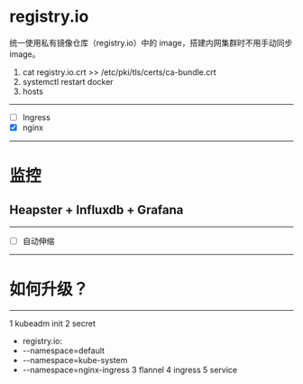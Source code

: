 
# registry.io
统一使用私有镜像仓库（registry.io）中的 image，搭建内网集群时不用手动同步 image。

1. cat registry.io.crt >> /etc/pki/tls/certs/ca-bundle.crt
1. systemctl restart docker 
1. hosts


---

- [ ] Ingress
 - [x] nginx

---

# 监控

## Heapster + Influxdb + Grafana

---

- [ ] 自动伸缩

---

# 如何升级？

---

1 kubeadm init
2 secret
 - registry.io: 
  - --namespace=default
  - --namespace=kube-system
  - --namespace=nginx-ingress
3 flannel
4 ingress
5 service
